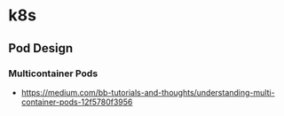 # k8s

## Pod Design
### Multicontainer Pods
* https://medium.com/bb-tutorials-and-thoughts/understanding-multi-container-pods-12f5780f3956
